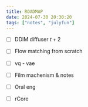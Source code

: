 ```yaml
---
title: ROADMAP
date: 2024-07-30 20:30:20
tags: ["notes", "julyfun"]
---
```


- [ ] DDIM diffuser $t + 2$
- [ ] Flow matching from scratch
- [ ] vq - vae
- [ ] Film machenism & notes
- [ ] Oral eng
- [ ] rCore

